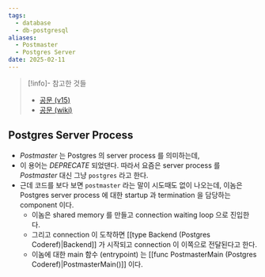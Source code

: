 ```yaml
---
tags:
  - database
  - db-postgresql
aliases:
  - Postmaster
  - Postgres Server
date: 2025-02-11
---
```

> [!info]- 참고한 것들
> - [공문 (v15)](https://www.postgresql.org/docs/15/app-postmaster.html)
> - [공문 (wiki)](https://wiki.postgresql.org/wiki/Backend_flowchart)

## Postgres Server Process

- *Postmaster* 는 Postgres 의 server process 를 의미하는데,
- 이 용어는 *DEPRECATE* 되었댄다. 따라서 요즘은 server process 를 *Postmaster* 대신 그냥 `postgres` 라고 한다.
- 근데 코드를 보다 보면 `postmaster` 라는 말이 시도때도 없이 나오는데, 이놈은 Postgres server process 에 대한 startup 과 termination 을 담당하는 component 이다.
	- 이놈은 shared memory 를 만들고 connection waiting loop 으로 진입한다.
	- 그리고 connection 이 도착하면 [[type Backend (Postgres Coderef)|Backend]] 가 시작되고 connection 이 이쪽으로 전달된다고 한다.
	- 이놈에 대한 main 함수 (entrypoint) 는 [[func PostmasterMain (Postgres Coderef)|PostmasterMain()]] 이다.